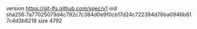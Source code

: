 version https://git-lfs.github.com/spec/v1
oid sha256:7a77025079d4c792c7c384d0e9f0cb17d24c722394d76ba0946b617c4d3b8218
size 4792
